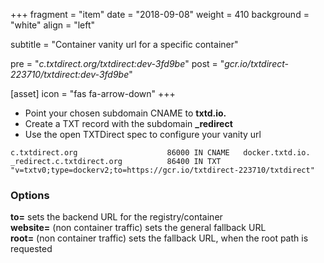 +++
fragment = "item"
date = "2018-09-08"
weight = 410
background = "white"
align = "left"

subtitle = "Container vanity url for a specific container"

pre = "*c.txtdirect.org/txtdirect:dev-3fd9be*"
post = "*gcr.io/txtdirect-223710/txtdirect:dev-3fd9be*"

[asset]
  icon = "fas fa-arrow-down"
+++

* Point your chosen subdomain CNAME to **txtd.io.**
* Create a TXT record with the subdomain **_redirect**
* Use the open TXTDirect spec to configure your vanity url

```text
c.txtdirect.org                    86000 IN CNAME   docker.txtd.io.
_redirect.c.txtdirect.org          86400 IN TXT     "v=txtv0;type=dockerv2;to=https://gcr.io/txtdirect-223710/txtdirect"
```

### Options
**to=** sets the backend URL for the registry/container  
**website=** (non container traffic) sets the general fallback URL  
**root=** (non container traffic) sets the fallback URL, when the root path is requested
